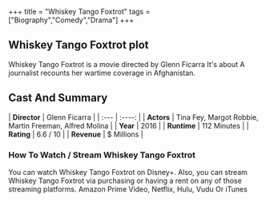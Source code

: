 +++
title = "Whiskey Tango Foxtrot"
tags = ["Biography","Comedy","Drama"]
+++
## Whiskey Tango Foxtrot plot
Whiskey Tango Foxtrot is a movie directed by Glenn Ficarra It's about A journalist recounts her wartime coverage in Afghanistan.
## Cast And Summary
| **Director**      | Glenn Ficarra |
    | :---        |    :----:   |
    |  **Actors** | Tina Fey, Margot Robbie, Martin Freeman, Alfred Molina |
    | **Year**   | 2016    |
    |  **Runtime** | 112 Minutes |
    |  **Rating** | 6.6 / 10 | 
    |  **Revenue** | $ Millions |
### How To Watch / Stream Whiskey Tango Foxtrot
You can watch Whiskey Tango Foxtrot on Disney+.
Also, you can stream Whiskey Tango Foxtrot via purchasing or having a rent on any of those streaming platforms.
Amazon Prime Video, Netflix, Hulu, Vudu Or iTunes